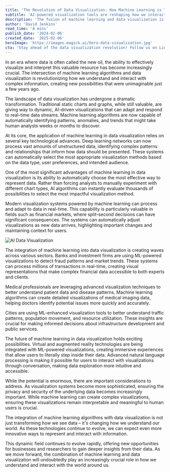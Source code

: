 ```yaml
---
title: 'The Revolution of Data Visualization: How Machine Learning is Transforming Our Understanding of Information'
subtitle: 'AI-powered visualization tools are reshaping how we interact with complex data'
description: 'The fusion of machine learning and data visualization is revolutionizing how we understand complex information. From real-time financial analysis to healthcare diagnostics, AI-powered visualization tools are creating new possibilities for data interpretation and decision-making across industries.'
author: 'David Jenkins'
read_time: '8 mins'
publish_date: '2024-02-06'
created_date: '2025-02-06'
heroImage: 'https://images.magick.ai/hero-data-visualization.jpg'
cta: 'Stay ahead of the data visualization revolution! Follow us on LinkedIn for the latest insights on how AI and machine learning are transforming the way we understand information.'
---
```


In an era where data is often called the new oil, the ability to effectively visualize and interpret this valuable resource has become increasingly crucial. The intersection of machine learning algorithms and data visualization is revolutionizing how we understand and interact with complex information, creating new possibilities that were unimaginable just a few years ago.

The landscape of data visualization has undergone a dramatic transformation. Traditional static charts and graphs, while still valuable, are giving way to dynamic, AI-driven visualizations that can adapt and respond to real-time data streams. Machine learning algorithms are now capable of automatically identifying patterns, anomalies, and trends that might take human analysts weeks or months to discover.

At its core, the application of machine learning in data visualization relies on several key technological advances. Deep learning networks can now process vast amounts of unstructured data, identifying complex patterns and relationships that inform how data should be presented. These systems can automatically select the most appropriate visualization methods based on the data type, user preferences, and intended audience.

One of the most significant advantages of machine learning in data visualization is its ability to automatically choose the most effective way to represent data. Rather than forcing analysts to manually experiment with different chart types, AI algorithms can instantly evaluate thousands of possibilities to select the most impactful visualization method.

Modern visualization systems powered by machine learning can process and adapt to data in real-time. This capability is particularly valuable in fields such as financial markets, where split-second decisions can have significant consequences. The systems can automatically adjust visualizations as new data arrives, highlighting important changes and maintaining context for users.

![AI Data Visualization](https://images.magick.ai/inline-data-visualization-enhanced.jpg)

The integration of machine learning into data visualization is creating waves across various sectors. Banks and investment firms are using ML-powered visualizations to detect fraud patterns and market trends. These systems can process millions of transactions in real-time, creating visual representations that make complex financial data accessible to both experts and clients.

Medical professionals are leveraging advanced visualization techniques to better understand patient data and disease patterns. Machine learning algorithms can create detailed visualizations of medical imaging data, helping doctors identify potential issues more quickly and accurately.

Cities are using ML-enhanced visualization tools to better understand traffic patterns, population movement, and resource utilization. These insights are crucial for making informed decisions about infrastructure development and public services.

The future of machine learning in data visualization holds exciting possibilities. Virtual and augmented reality technologies are being integrated with ML-powered visualizations, creating immersive experiences that allow users to literally step inside their data. Advanced natural language processing is making it possible for users to interact with visualizations through conversation, making data exploration more intuitive and accessible.

While the potential is enormous, there are important considerations to address. As visualization systems become more sophisticated, ensuring the privacy and security of the underlying data becomes increasingly important. While machine learning can create complex visualizations, ensuring these visualizations remain interpretable and meaningful to human users is crucial.

The integration of machine learning algorithms with data visualization is not just transforming how we see data – it's changing how we understand our world. As these technologies continue to evolve, we can expect even more innovative ways to represent and interact with information.

This dynamic field continues to evolve rapidly, offering new opportunities for businesses and researchers to gain deeper insights from their data. As we move forward, the combination of machine learning and data visualization will undoubtedly play an increasingly crucial role in how we understand and interact with the world around us.